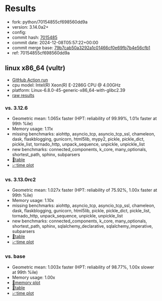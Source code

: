 # Results

- fork: python/70154855cf698560dd9a
- version: 3.14.0a2+
- config: 
- commit hash: [7015485](https://github.com/python/cpython/commit/7015485)
- commit date: 2024-12-08T05:57:22+00:00
- commit merge base: [79b7cab50a3292a1c01466cf0e69fb7b4e56cfb1](https://github.com/python/cpython/commit/79b7cab50a3292a1c01466cf0e69fb7b4e56cfb1)
- ref: 70154855cf698560dd9a

## linux x86_64 (vultr)

- [GitHub Action run](https://github.com/facebookexperimental/free-threading-benchmarking/actions/runs/12357231006)
- cpu model: Intel(R) Xeon(R) E-2286G CPU @ 4.00GHz
- platform: Linux-6.8.0-45-generic-x86_64-with-glibc2.39
- [raw results](bm-20241208-vultr-x86_64-python-70154855cf698560dd9a-3.14.0a2%2B-7015485.json)

### vs. 3.12.6

- Geometric mean: 1.065x faster (HPT: reliability of 99.99%, 1.01x faster at 99th %ile)
- Memory usage: 1.11x
- missing benchmarks: aiohttp, asyncio_tcp, asyncio_tcp_ssl, chameleon, dask, flaskblogging, gunicorn, html5lib, mypy2, pickle, pickle_dict, pickle_list, tornado_http, unpack_sequence, unpickle, unpickle_list
- new benchmarks: connected_components, k_core, many_optionals, shortest_path, sphinx, subparsers
- [📄table](bm-20241208-vultr-x86_64-python-70154855cf698560dd9a-3.14.0a2%2B-7015485-vs-3.12.6.md)
- [📈time plot](bm-20241208-vultr-x86_64-python-70154855cf698560dd9a-3.14.0a2%2B-7015485-vs-3.12.6.svg)

### vs. 3.13.0rc2

- Geometric mean: 1.027x faster (HPT: reliability of 75.92%, 1.00x faster at 99th %ile)
- Memory usage: 1.10x
- missing benchmarks: aiohttp, asyncio_tcp, asyncio_tcp_ssl, chameleon, dask, flaskblogging, gunicorn, html5lib, pickle, pickle_dict, pickle_list, tornado_http, unpack_sequence, unpickle, unpickle_list
- new benchmarks: connected_components, k_core, many_optionals, shortest_path, sphinx, sqlalchemy_declarative, sqlalchemy_imperative, subparsers
- [📄table](bm-20241208-vultr-x86_64-python-70154855cf698560dd9a-3.14.0a2%2B-7015485-vs-3.13.0rc2.md)
- [📈time plot](bm-20241208-vultr-x86_64-python-70154855cf698560dd9a-3.14.0a2%2B-7015485-vs-3.13.0rc2.svg)

### vs. base

- Geometric mean: 1.003x faster (HPT: reliability of 98.77%, 1.00x slower at 99th %ile)
- Memory usage: 1.00x
- [🧠memory plot](bm-20241208-vultr-x86_64-python-70154855cf698560dd9a-3.14.0a2%2B-7015485-vs-base-mem.svg)
- [📄table](bm-20241208-vultr-x86_64-python-70154855cf698560dd9a-3.14.0a2%2B-7015485-vs-base.md)
- [📈time plot](bm-20241208-vultr-x86_64-python-70154855cf698560dd9a-3.14.0a2%2B-7015485-vs-base.svg)

